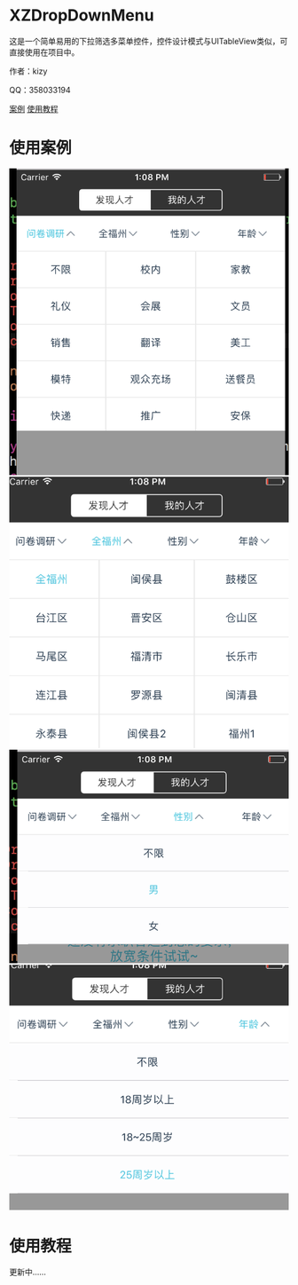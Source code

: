 # XZDropDownMenu
这是一个简单易用的下拉筛选多菜单控件，控件设计模式与UITableView类似，可直接使用在项目中。
<p>作者：kizy</p>
<p>QQ：358033194</p>
<a href="#case">案例</a>
<a href="#usage">使用教程</a>
<h1 name="case">使用案例</h1>
<img src= "example1.png" \>
<img src= "example2.png" \>
<img src= "example3.png" \>
<img src= "example4.png" \>
<h1 name="usage">使用教程</h1>
更新中……
